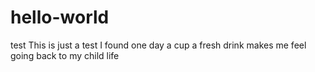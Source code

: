 # hello-world
test 
This is just a test
I found one day a cup a fresh drink makes me feel going back to my child life 
